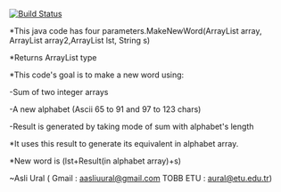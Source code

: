 [![Build Status](https://travis-ci.org/AsliUral/my481HW1.svg?branch=master)](https://travis-ci.org/AsliUral/my481HW1)




*This java code has four parameters.MakeNewWord(ArrayList<Integer> array, ArrayList<Integer> array2,ArrayList<String> lst, String s)

*Returns ArrayList<String> type

*This code's goal is to make a new word using:

 -Sum of two integer arrays 

 -A new alphabet (Ascii 65 to 91 and 97 to 123 chars)

 -Result is generated by taking mode of sum with alphabet's length

 *It uses this result to generate its equivalent in alphabet array.

 *New word is (lst+Result(in alphabet array)+s)



 ~Asli Ural ( Gmail : aasliuural@gmail.com  TOBB ETU : aural@etu.edu.tr)